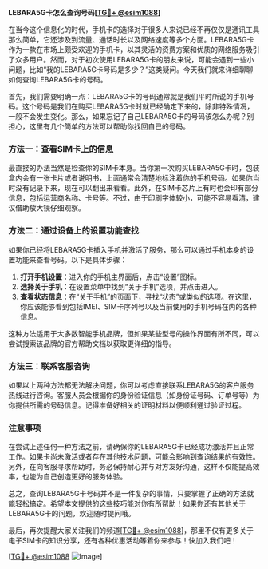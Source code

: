 **LEBARA5G卡怎么查询号码[[TG💪+ @esim1088](https://t.me/s/esim1088)]**

在当今这个信息化的时代，手机卡的选择对于很多人来说已经不再仅仅是通讯工具那么简单，它还涉及到流量、通话时长以及网络速度等多个方面。LEBARA5G卡作为一款在市场上颇受欢迎的手机卡，以其灵活的资费方案和优质的网络服务吸引了众多用户。然而，对于初次使用LEBARA5G卡的朋友来说，可能会遇到一些小问题，比如“我的LEBARA5G卡号码是多少？”这类疑问。今天我们就来详细聊聊如何查询LEBARA5G卡的号码。

首先，我们需要明确一点：LEBARA5G卡的号码通常就是我们平时所说的手机号码。这个号码是我们在购买LEBARA5G卡时就已经确定下来的，除非特殊情况，一般不会发生变化。那么，如果忘记了自己LEBARA5G卡的号码该怎么办呢？别担心，这里有几个简单的方法可以帮助你找回自己的号码。

### 方法一：查看SIM卡上的信息

最直接的办法当然是检查你的SIM卡本身。当你第一次购买LEBARA5G卡时，包装盒内会有一张卡片或者说明书，上面通常会清楚地标注着你的手机号码。如果你当时没有记录下来，现在可以翻出来看看。此外，在SIM卡芯片上有时也会印有部分信息，包括运营商名称、卡号等。不过，由于印刷字体较小，可能不容易看清，建议借助放大镜仔细观察。

### 方法二：通过设备上的设置功能查找

如果你已经将LEBARA5G卡插入手机并激活了服务，那么可以通过手机本身的设置功能来查看号码。以下是具体步骤：

1. **打开手机设置**：进入你的手机主界面后，点击“设置”图标。
2. **选择关于手机**：在设置菜单中找到“关于手机”选项，并点击进入。
3. **查看状态信息**：在“关于手机”的页面下，寻找“状态”或类似的选项。在这里，你应该能够看到包括IMEI、SIM卡序列号以及当前使用的手机号码在内的各种信息。

这种方法适用于大多数智能手机品牌，但如果某些型号的操作界面有所不同，可以尝试搜索该品牌的官方帮助文档以获取更详细的指导。

### 方法三：联系客服咨询

如果以上两种方法都无法解决问题，你可以考虑直接联系LEBARA5G的客户服务热线进行咨询。客服人员会根据你的身份验证信息（如身份证号码、订单号等）为你提供所需的号码信息。记得准备好相关的证明材料以便顺利通过验证过程。

### 注意事项

在尝试上述任何一种方法之前，请确保你的LEBARA5G卡已经成功激活并且正常工作。如果卡尚未激活或者存在其他技术问题，可能会影响到查询结果的有效性。另外，在向客服寻求帮助时，务必保持耐心并与对方友好沟通，这样不仅能提高效率，也能为自己创造更好的服务体验。

总之，查询LEBARA5G卡号码并不是一件复杂的事情，只要掌握了正确的方法就能轻松搞定。希望本文提供的这些技巧能对你有所帮助！如果你还有其他关于LEBARA5G卡的问题，欢迎随时提问哦。

最后，再次提醒大家关注我们的频道[[TG💪+ @esim1088](https://t.me/s/esim1088)]，那里不仅有更多关于电子SIM卡的知识分享，还有各种优惠活动等着你来参与！快加入我们吧！

[[TG💪+ @esim1088](https://t.me/s/esim1088) ![Image](https://i.postimg.cc/4NQfJmqS/Snipaste-2025-05-13-00-14-12.png)]